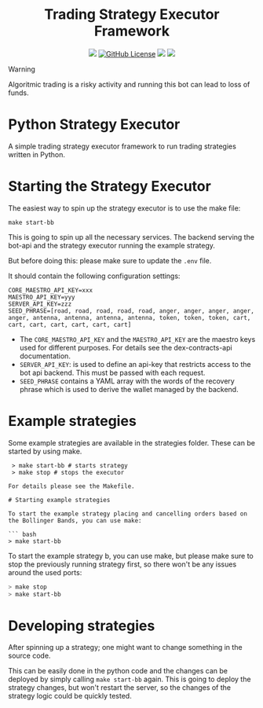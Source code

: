 <h1 align="center">Trading Strategy Executor Framework</h1>
<p align="center">
  <a href="https://github.com/geniusyield/strategy-executor/commits/main"><img src="https://img.shields.io/github/commit-activity/m/geniusyield/strategy-executor?style=flat-square&label=Commit%20Activity" /></a>
  <a href="https://github.com/geniusyield/strategy-executor/blob/main/LICENSE"><img alt="GitHub License" src="https://img.shields.io/github/license/geniusyield/strategy-executor?label=License&style=flat-square" /></a>
  <a href="https://twitter.com/GeniusyieldO"><img src="https://img.shields.io/badge/-%40GeniusYieldO-F3F1EF?style=flat-square&logo=twitter&logoColor=1D9BF0" /></a>
  <a href="https://discord.gg/TNHf4fs626"><img src="https://img.shields.io/badge/-Discord-414EEC?style=flat-square&logo=discord&logoColor=white" /></a>
</p>

> [!WARNING]
> Algoritmic trading is a risky activity and running this bot can lead to loss of funds.

# Python Strategy Executor
A simple trading strategy executor framework to run trading strategies written in Python.

# Starting the Strategy Executor

The easiest way to spin up the strategy executor is to use the make file:

```
make start-bb
```

This is going to spin up all the necessary services. The backend serving the bot-api and the strategy executor running the example strategy.

But before doing this: please make sure to update the `.env` file.

It should contain the following configuration settings:

```
CORE_MAESTRO_API_KEY=xxx
MAESTRO_API_KEY=yyy
SERVER_API_KEY=zzz
SEED_PHRASE=[road, road, road, road, road, anger, anger, anger, anger, anger, antenna, antenna, antenna, antenna, token, token, token, cart, cart, cart, cart, cart, cart, cart]
```

- The `CORE_MAESTRO_API_KEY` and the `MAESTRO_API_KEY` are the maestro keys used for different purposes. For details see the dex-contracts-api documentation.
- `SERVER_API_KEY`: is used to define an api-key that restricts access to the bot api backend. This must be passed with each request.
- `SEED_PHRASE` contains a YAML array with the words of the recovery phrase which is used to derive the wallet managed by the backend.

# Example strategies
Some example strategies are available in the strategies folder. These can be started by using make.

```
 > make start-bb # starts strategy
 > make stop # stops the executor

For details please see the Makefile.

# Starting example strategies

To start the example strategy placing and cancelling orders based on the Bollinger Bands, you can use make:

``` bash
> make start-bb
```

To start the example strategy b, you can use make, but please make sure to stop the previously running strategy first,
so there won't be any issues around the used ports:

``` bash
> make stop
> make start-bb
```

# Developing strategies

After spinning up a strategy; one might want to change something in the source code.

This can be easily done in the python code and the changes can be deployed by simply calling `make start-bb` again. This is going to deploy the strategy changes, but won't restart the server, so the changes of the strategy logic could be quickly tested.
